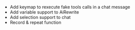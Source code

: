 - Add keymap to rexecute fake tools calls in a chat message
- Add variable support to AiRewrite
- Add selection support to chat
- Record & repeat function
